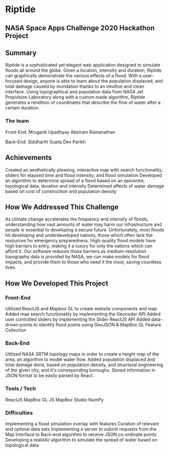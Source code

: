 # Riptide

## NASA Space Apps Challenge 2020 Hackathon Project

## Summary

Riptide is a sophisticated yet elegant web application designed to simulate floods all around the globe. Given a location, intensity and duration, Riptide can graphically demonstrate the various effects of a flood. With a user-focused design, anyone is able to learn about the population displaced, and total damage caused by inundation thanks to an intuitive and clean interface. Using topographical and population data from NASA Jet Propulsion Laboratory along with a custom made algorithm, Riptide generates a rendition of coordinates that describe the flow of water after a certain duration.

### The team

Front-End:
Mrugank Upadhyay
Abbiram Ramanathan

Back-End:
Siddharth Gupta
Dev Parikh

## Achievements

Created an aesthetically pleasing, interactive map with search functionality, sliders for elapsed time and flood intensity, and flood simulation
Developed an algorithm to determine spread of a flood based on an epicentre, topological data, duration and intensity
Determined affects of water damage based on cost of construction and population density

## How We Addressed This Challenge

As climate change accelerates the frequency and intensity of floods, understanding how vast amounts of water may harm our infrastructure and people is essential to developing a secure future. Unfortunately, most floods hit developing and underdeveloped nations, those which often lack the resources for emergency preparedness. High-quality flood models have high barriers to entry, making it a luxury for only the nations which can afford it. Our software reduces those barriers as medium-resolution topography data is provided by NASA, we can make models for flood impacts, and provide them to those who need it the most, saving countless lives.

## How We Developed This Project

### Front-End

Utilized ReactJS and Mapbox GL to create website components and map
Added map search functionality by implementing the Geocoder API
Added user controlled sliders by implementing the Slider ReactJS API
Added data-driven points to identify flood points using GeoJSON & MapBox GL Feature Collection

### Back-End

Utilized NASA SRTM topology maps in order to create a height map of the area, an algorithm to model water flow.
Added population displaced and total damage done, based on population density, and structural engineering of the given city, and it's corresponding boroughs.
Stored information in JSON format to be easily parsed by React.

### Tools / Tech

ReactJS
MapBox GL JS
MapBox Studio
NumPy

### Difficulties

Implementing a flood simulation overlay with features
Curation of relevant and optimal data sets
Implementing a server to submit requests from the Map Interface to Back-end algorithm to receive JSON co-ordinate points
Developing a realistic algorithm to simulate the spread of water based on topological data
